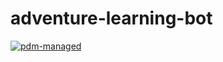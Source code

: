 # adventure-learning-bot

[![pdm-managed](https://img.shields.io/badge/pdm-managed-blueviolet)](https://pdm.fming.dev)
